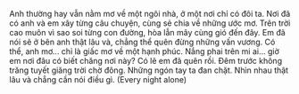 Anh thường hay vẫn nằm mơ về một ngôi nhà, ở một nơi chỉ có đôi ta.
Nơi đã có anh và em xây từng câu chuyện, cùng sẻ chia về những ước mơ.
Trên trời cao muôn vì sao soi từng con đường, hòa lẫn mây cùng gió đến đây.
Em đã nói sẽ ở bên anh thật lâu và, chẳng thể quên đừng những vấn vương.
Có thể, anh mơ... chỉ là giấc mơ về một hạnh phúc.
Nắng phai trên mi ai... giờ em nơi đâu có biết chăng nơi này?
Có lẽ em đã quên rồi.
Đêm trước không trăng tuyết giăng trời chờ đông.
Những ngón tay ta đan chặt.
Nhìn nhau thật lâu và chẳng cần nói điều gì.
(Every night alone)